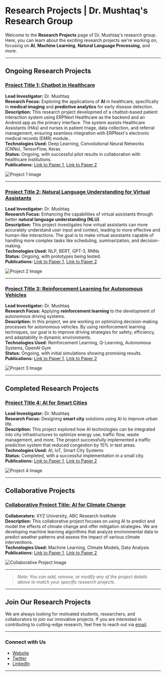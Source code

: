 # Research Projects | Dr. Mushtaq's Research Group

Welcome to the **Research Projects** page of Dr. Mushtaq's research group. Here, you can learn about the exciting research projects we're working on, focusing on **AI**, **Machine Learning**, **Natural Language Processing**, and more.

---

## Ongoing Research Projects

### [Project Title 1: Chatbot in Healthcare](#)  
**Lead Investigator:** Dr. Mushtaq  
**Research Focus:** Exploring the applications of **AI** in healthcare, specifically in **medical imaging** and **predictive analytics** for early disease detection.  
**Description:** This research project developmed of a chatbot-based patient interaction system using ERPNext Healthcare as the backend and an Android app as the primary interface. The system assists Healthcare Assistants (HAs) and nurses in patient triage, data collection, and referral management, ensuring seamless integration with ERPNext's electronic medical records (EMR) module..  
**Technologies Used:** Deep Learning, Convolutional Neural Networks (CNNs), TensorFlow, Keras  
**Status:** Ongoing, with successful pilot results in collaboration with healthcare institutions.  
**Publications:** [Link to Paper 1](#), [Link to Paper 2](#)

![Project 1 Image](https://github.com/dr-mushtaq/dr-mushtaq.github.io/blob/main/images/DALL%C2%B7E%202025-02-11%2012.33.15%20-%20A%20modern%20healthcare%20technology%20banner%20featuring%20a%20chatbot%20assisting%20a%20nurse%20with%20patient%20data%20entry%20on%20a%20tablet.%20The%20background%20includes%20medical%20icons.webp) <!-- Replace with actual project image -->

---

### [Project Title 2: Natural Language Understanding for Virtual Assistants](#)  
**Lead Investigator:** Dr. Mushtaq  
**Research Focus:** Enhancing the capabilities of virtual assistants through better **natural language understanding (NLU)**.  
**Description:** This project investigates how virtual assistants can more accurately understand user input and context, leading to more effective and human-like interactions. The goal is to make virtual assistants capable of handling more complex tasks like scheduling, summarization, and decision-making.  
**Technologies Used:** NLP, BERT, GPT-3, RNNs  
**Status:** Ongoing, with prototypes being tested.  
**Publications:** [Link to Paper 1](#), [Link to Paper 2](#)

![Project 2 Image](https://placekitten.com/300/200) <!-- Replace with actual project image -->

---

### [Project Title 3: Reinforcement Learning for Autonomous Vehicles](#)  
**Lead Investigator:** Dr. Mushtaq  
**Research Focus:** Applying **reinforcement learning** to the development of autonomous driving systems.  
**Description:** In this project, we are working on optimizing decision-making processes for autonomous vehicles. By using reinforcement learning techniques, our goal is to improve driving strategies for safety, efficiency, and adaptability in dynamic environments.  
**Technologies Used:** Reinforcement Learning, Q-Learning, Autonomous Systems, OpenAI Gym  
**Status:** Ongoing, with initial simulations showing promising results.  
**Publications:** [Link to Paper 1](#), [Link to Paper 2](#)

![Project 3 Image](https://placekitten.com/300/200) <!-- Replace with actual project image -->

---

## Completed Research Projects

### [Project Title 4: AI for Smart Cities](#)  
**Lead Investigator:** Dr. Mushtaq  
**Research Focus:** Designing **smart city** solutions using AI to improve urban life.  
**Description:** This project explored how AI technologies can be integrated into city infrastructures to optimize energy use, traffic flow, waste management, and more. The project successfully implemented a traffic prediction system that reduced congestion by 15% in test areas.  
**Technologies Used:** AI, IoT, Smart City Systems  
**Status:** Completed, with a successful implementation in a small city.  
**Publications:** [Link to Paper 1](#), [Link to Paper 2](#)

![Project 4 Image](https://placekitten.com/300/200) <!-- Replace with actual project image -->

---

## Collaborative Projects

### [Collaborative Project Title: AI for Climate Change](#)  
**Collaborators:** XYZ University, ABC Research Institute  
**Description:** This collaborative project focuses on using AI to predict and model the effects of climate change and offer mitigation strategies. We are developing machine learning algorithms that analyze environmental data to predict weather patterns and assess the impact of various climate interventions.  
**Technologies Used:** Machine Learning, Climate Models, Data Analysis  
**Publications:** [Link to Paper 1](#), [Link to Paper 2](#)

![Collaborative Project Image](https://placekitten.com/300/200) <!-- Replace with actual project image -->

---

> *Note: You can add, remove, or modify any of the project details above to match your specific research projects.*

---

## Join Our Research Projects

We are always looking for motivated students, researchers, and collaborators to join our innovative projects. If you are interested in contributing to cutting-edge research, feel free to reach out via [email](mailto:dr-mushtaq@example.com).

---

### Connect with Us
- [Website](https://dr-mushtaq.github.io/)
- [Twitter](https://twitter.com/dr-mushtaq)
- [LinkedIn](https://www.linkedin.com/in/dr-mushtaq)

---
